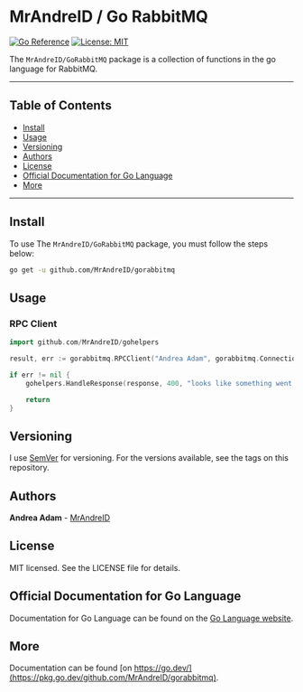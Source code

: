 # MrAndreID / Go RabbitMQ

[![Go Reference](https://pkg.go.dev/badge/github.com/MrAndreID/gorabbitmq.svg)](https://pkg.go.dev/github.com/MrAndreID/gorabbitmq) [![License: MIT](https://img.shields.io/badge/License-MIT-yellow.svg)](https://opensource.org/licenses/MIT)

The `MrAndreID/GoRabbitMQ` package is a collection of functions in the go language for RabbitMQ.

---

## Table of Contents

* [Install](#install)
* [Usage](#usage)
* [Versioning](#versioning)
* [Authors](#authors)
* [License](#license)
* [Official Documentation for Go Language](#official-documentation-for-go-language)
* [More](#more)

---

## Install

To use The `MrAndreID/GoRabbitMQ` package, you must follow the steps below:

```sh
go get -u github.com/MrAndreID/gorabbitmq
```

## Usage

### RPC Client

```go
import github.com/MrAndreID/gohelpers

result, err := gorabbitmq.RPCClient("Andrea Adam", gorabbitmq.Connection{"127.0.0.1", "5672", "account", "account", "account"}, gorabbitmq.QueueSetting{"account", true, false, false, false, nil}, gorabbitmq.ConsumeSetting{"", true, false, false, false, nil}, gorabbitmq.OtherSetting{"account", "60000", false, false, 18})

if err != nil {
    gohelpers.HandleResponse(response, 400, "looks like something went wrong", err)

    return
}
```

## Versioning

I use [SemVer](https://semver.org/) for versioning. For the versions available, see the tags on this repository. 

## Authors

**Andrea Adam** - [MrAndreID](https://github.com/MrAndreID/)

## License

MIT licensed. See the LICENSE file for details.

## Official Documentation for Go Language

Documentation for Go Language can be found on the [Go Language website](https://golang.org/doc/).

## More

Documentation can be found [on https://go.dev/](https://pkg.go.dev/github.com/MrAndreID/gorabbitmq).
